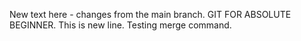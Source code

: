 New text here - changes from the main branch.
GIT FOR ABSOLUTE BEGINNER.
This is new line.
Testing merge command.
